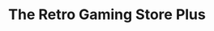 ---
title: "The Retro Gaming Store Plus"
url: /wexford/the-retro-gaming-store-plus/
shop: video games
---